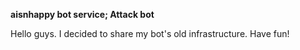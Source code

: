 **aisnhappy bot service; Attack bot**

Hello guys. I decided to share my bot's old infrastructure. Have fun!

